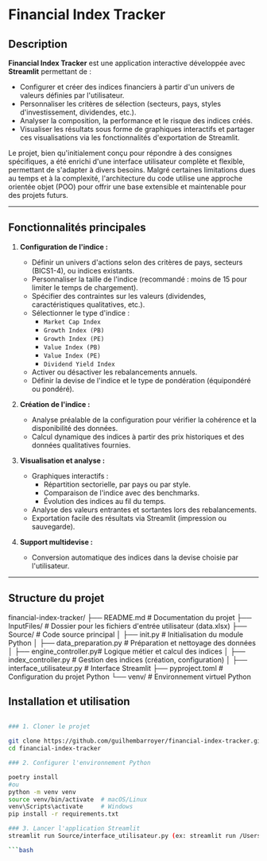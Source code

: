 # Financial Index Tracker

## Description

**Financial Index Tracker** est une application interactive développée avec **Streamlit** permettant de :  
- Configurer et créer des indices financiers à partir d'un univers de valeurs définies par l'utilisateur.  
- Personnaliser les critères de sélection (secteurs, pays, styles d'investissement, dividendes, etc.).  
- Analyser la composition, la performance et le risque des indices créés.  
- Visualiser les résultats sous forme de graphiques interactifs et partager ces visualisations via les fonctionnalités d'exportation de Streamlit.

Le projet, bien qu'initialement conçu pour répondre à des consignes spécifiques, a été enrichi d'une interface utilisateur complète et flexible, permettant de s'adapter à divers besoins. Malgré certaines limitations dues au temps et à la complexité, l'architecture du code utilise une approche orientée objet (POO) pour offrir une base extensible et maintenable pour des projets futurs.

---

## Fonctionnalités principales

1. **Configuration de l'indice :**
   - Définir un univers d'actions selon des critères de pays, secteurs (BICS1-4), ou indices existants.
   - Personnaliser la taille de l'indice (recommandé : moins de 15 pour limiter le temps de chargement).
   - Spécifier des contraintes sur les valeurs (dividendes, caractéristiques qualitatives, etc.).
   - Sélectionner le type d'indice :
     - `Market Cap Index`
     - `Growth Index (PB)`
     - `Growth Index (PE)`
     - `Value Index (PB)`
     - `Value Index (PE)`
     - `Dividend Yield Index`
   - Activer ou désactiver les rebalancements annuels.
   - Définir la devise de l'indice et le type de pondération (équipondéré ou pondéré).

2. **Création de l'indice :**
   - Analyse préalable de la configuration pour vérifier la cohérence et la disponibilité des données.
   - Calcul dynamique des indices à partir des prix historiques et des données qualitatives fournies.

3. **Visualisation et analyse :**
   - Graphiques interactifs :
     - Répartition sectorielle, par pays ou par style.
     - Comparaison de l'indice avec des benchmarks.
     - Évolution des indices au fil du temps.
   - Analyse des valeurs entrantes et sortantes lors des rebalancements.
   - Exportation facile des résultats via Streamlit (impression ou sauvegarde).

4. **Support multidevise :**
   - Conversion automatique des indices dans la devise choisie par l'utilisateur.

---

## Structure du projet

financial-index-tracker/ 
├── README.md # Documentation du projet
├── InputFiles/ # Dossier pour les fichiers d'entrée utilisateur (data.xlsx) 
├── Source/ # Code source principal │ 
    ├── init.py # Initialisation du module Python │ 
    ├── data_preparation.py # Préparation et nettoyage des données │ 
    ├── engine_controller.py# Logique métier et calcul des indices │ 
    ├── index_controller.py # Gestion des indices (création, configuration) │ 
    ├── interface_utilisateur.py # Interface Streamlit 
├── pyproject.toml # Configuration du projet Python 
└── venv/ # Environnement virtuel Python

## Installation et utilisation
```bash

### 1. Cloner le projet

git clone https://github.com/guilhembarroyer/financial-index-tracker.git
cd financial-index-tracker

### 2. Configurer l'environnement Python

poetry install
#ou
python -m venv venv
source venv/bin/activate  # macOS/Linux
venv\Scripts\activate     # Windows
pip install -r requirements.txt

### 3. Lancer l'application Streamlit
streamlit run Source/interface_utilisateur.py (ex: streamlit run /Users/guilhembarroyer/Desktop/Projects/financial-index-tracker/Source/interface_utilisateur.py)

```bash